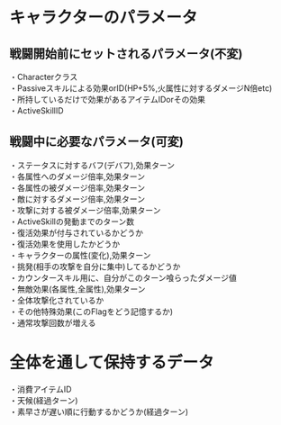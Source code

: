 # キャラクターのパラメータ
## 戦闘開始前にセットされるパラメータ(不変)
・Characterクラス  
・Passiveスキルによる効果orID(HP+5%,火属性に対するダメージN倍etc)  
・所持しているだけで効果があるアイテムIDorその効果  
・ActiveSkillID  

## 戦闘中に必要なパラメータ(可変)
・ステータスに対するバフ(デバフ),効果ターン  
・各属性へのダメージ倍率,効果ターン  
・各属性の被ダメージ倍率,効果ターン  
・敵に対するダメージ倍率,効果ターン  
・攻撃に対する被ダメージ倍率,効果ターン  
・ActiveSkillの発動までのターン数  
・復活効果が付与されているかどうか  
・復活効果を使用したかどうか  
・キャラクターの属性(変化),効果ターン  
・挑発(相手の攻撃を自分に集中)してるかどうか  
・カウンタースキル用に、自分がこのターン喰らったダメージ値  
・無敵効果(各属性,全属性),効果ターン  
・全体攻撃化されているか  
・その他特殊効果(このFlagをどう記憶するか)  
・通常攻撃回数が増える  

# 全体を通して保持するデータ
・消費アイテムID  
・天候(経過ターン)  
・素早さが遅い順に行動するかどうか(経過ターン)  
